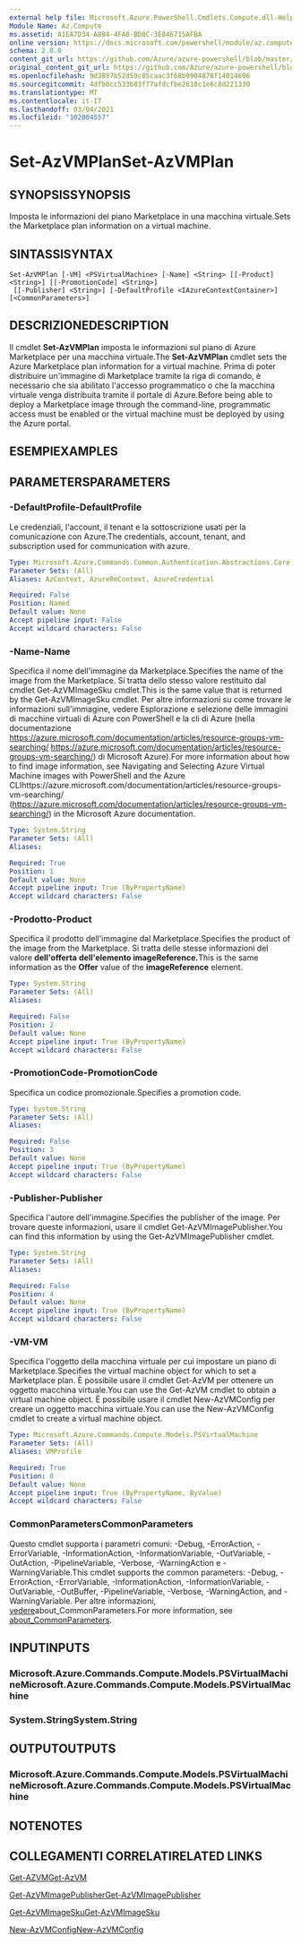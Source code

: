```yaml
---
external help file: Microsoft.Azure.PowerShell.Cmdlets.Compute.dll-Help.xml
Module Name: Az.Compute
ms.assetid: A1EA7D34-A8B4-4FA0-BD8C-3E846715AFBA
online version: https://docs.microsoft.com/powershell/module/az.compute/set-azvmplan
schema: 2.0.0
content_git_url: https://github.com/Azure/azure-powershell/blob/master/src/Compute/Compute/help/Set-AzVMPlan.md
original_content_git_url: https://github.com/Azure/azure-powershell/blob/master/src/Compute/Compute/help/Set-AzVMPlan.md
ms.openlocfilehash: 9d3897b52d59c85caac3f68b9904878f14014606
ms.sourcegitcommit: 4dfb0cc533b83f77afdcfbe2618c1e6c8d221330
ms.translationtype: MT
ms.contentlocale: it-IT
ms.lasthandoff: 03/04/2021
ms.locfileid: "102004557"
---
```

# <span data-ttu-id="99f68-101">Set-AzVMPlan</span><span class="sxs-lookup"><span data-stu-id="99f68-101">Set-AzVMPlan</span></span>

## <span data-ttu-id="99f68-102">SYNOPSIS</span><span class="sxs-lookup"><span data-stu-id="99f68-102">SYNOPSIS</span></span>
<span data-ttu-id="99f68-103">Imposta le informazioni del piano Marketplace in una macchina virtuale.</span><span class="sxs-lookup"><span data-stu-id="99f68-103">Sets the Marketplace plan information on a virtual machine.</span></span>

## <span data-ttu-id="99f68-104">SINTASSI</span><span class="sxs-lookup"><span data-stu-id="99f68-104">SYNTAX</span></span>

```
Set-AzVMPlan [-VM] <PSVirtualMachine> [-Name] <String> [[-Product] <String>] [[-PromotionCode] <String>]
 [[-Publisher] <String>] [-DefaultProfile <IAzureContextContainer>] [<CommonParameters>]
```

## <span data-ttu-id="99f68-105">DESCRIZIONE</span><span class="sxs-lookup"><span data-stu-id="99f68-105">DESCRIPTION</span></span>
<span data-ttu-id="99f68-106">Il cmdlet **Set-AzVMPlan** imposta le informazioni sul piano di Azure Marketplace per una macchina virtuale.</span><span class="sxs-lookup"><span data-stu-id="99f68-106">The **Set-AzVMPlan** cmdlet sets the Azure Marketplace plan information for a virtual machine.</span></span>
<span data-ttu-id="99f68-107">Prima di poter distribuire un'immagine di Marketplace tramite la riga di comando, è necessario che sia abilitato l'accesso programmatico o che la macchina virtuale venga distribuita tramite il portale di Azure.</span><span class="sxs-lookup"><span data-stu-id="99f68-107">Before being able to deploy a Marketplace image through the command-line, programmatic access must be enabled or the virtual machine must be deployed by using the Azure portal.</span></span>

## <span data-ttu-id="99f68-108">ESEMPI</span><span class="sxs-lookup"><span data-stu-id="99f68-108">EXAMPLES</span></span>

## <span data-ttu-id="99f68-109">PARAMETERS</span><span class="sxs-lookup"><span data-stu-id="99f68-109">PARAMETERS</span></span>

### <span data-ttu-id="99f68-110">-DefaultProfile</span><span class="sxs-lookup"><span data-stu-id="99f68-110">-DefaultProfile</span></span>
<span data-ttu-id="99f68-111">Le credenziali, l'account, il tenant e la sottoscrizione usati per la comunicazione con Azure.</span><span class="sxs-lookup"><span data-stu-id="99f68-111">The credentials, account, tenant, and subscription used for communication with azure.</span></span>

```yaml
Type: Microsoft.Azure.Commands.Common.Authentication.Abstractions.Core.IAzureContextContainer
Parameter Sets: (All)
Aliases: AzContext, AzureRmContext, AzureCredential

Required: False
Position: Named
Default value: None
Accept pipeline input: False
Accept wildcard characters: False
```

### <span data-ttu-id="99f68-112">-Name</span><span class="sxs-lookup"><span data-stu-id="99f68-112">-Name</span></span>
<span data-ttu-id="99f68-113">Specifica il nome dell'immagine da Marketplace.</span><span class="sxs-lookup"><span data-stu-id="99f68-113">Specifies the name of the image from the Marketplace.</span></span>
<span data-ttu-id="99f68-114">Si tratta dello stesso valore restituito dal cmdlet Get-AzVMImageSku cmdlet.</span><span class="sxs-lookup"><span data-stu-id="99f68-114">This is the same value that is returned by the Get-AzVMImageSku cmdlet.</span></span>
<span data-ttu-id="99f68-115">Per altre informazioni su come trovare le informazioni sull'immagine, vedere Esplorazione e selezione delle immagini di macchine virtuali di Azure con PowerShell e la cli di Azure (nella documentazione https://azure.microsoft.com/documentation/articles/resource-groups-vm-searching/ https://azure.microsoft.com/documentation/articles/resource-groups-vm-searching/) di Microsoft Azure).</span><span class="sxs-lookup"><span data-stu-id="99f68-115">For more information about how to find image information, see Navigating and Selecting Azure Virtual Machine images with PowerShell and the Azure CLIhttps://azure.microsoft.com/documentation/articles/resource-groups-vm-searching/ (https://azure.microsoft.com/documentation/articles/resource-groups-vm-searching/) in the Microsoft Azure documentation.</span></span>

```yaml
Type: System.String
Parameter Sets: (All)
Aliases:

Required: True
Position: 1
Default value: None
Accept pipeline input: True (ByPropertyName)
Accept wildcard characters: False
```

### <span data-ttu-id="99f68-116">-Prodotto</span><span class="sxs-lookup"><span data-stu-id="99f68-116">-Product</span></span>
<span data-ttu-id="99f68-117">Specifica il prodotto dell'immagine dal Marketplace.</span><span class="sxs-lookup"><span data-stu-id="99f68-117">Specifies the product of the image from the Marketplace.</span></span>
<span data-ttu-id="99f68-118">Si tratta delle stesse informazioni del valore **dell'offerta** **dell'elemento imageReference.**</span><span class="sxs-lookup"><span data-stu-id="99f68-118">This is the same information as the **Offer** value of the **imageReference** element.</span></span>

```yaml
Type: System.String
Parameter Sets: (All)
Aliases:

Required: False
Position: 2
Default value: None
Accept pipeline input: True (ByPropertyName)
Accept wildcard characters: False
```

### <span data-ttu-id="99f68-119">-PromotionCode</span><span class="sxs-lookup"><span data-stu-id="99f68-119">-PromotionCode</span></span>
<span data-ttu-id="99f68-120">Specifica un codice promozionale.</span><span class="sxs-lookup"><span data-stu-id="99f68-120">Specifies a promotion code.</span></span>

```yaml
Type: System.String
Parameter Sets: (All)
Aliases:

Required: False
Position: 3
Default value: None
Accept pipeline input: True (ByPropertyName)
Accept wildcard characters: False
```

### <span data-ttu-id="99f68-121">-Publisher</span><span class="sxs-lookup"><span data-stu-id="99f68-121">-Publisher</span></span>
<span data-ttu-id="99f68-122">Specifica l'autore dell'immagine.</span><span class="sxs-lookup"><span data-stu-id="99f68-122">Specifies the publisher of the image.</span></span>
<span data-ttu-id="99f68-123">Per trovare queste informazioni, usare il cmdlet Get-AzVMImagePublisher.</span><span class="sxs-lookup"><span data-stu-id="99f68-123">You can find this information by using the Get-AzVMImagePublisher cmdlet.</span></span>

```yaml
Type: System.String
Parameter Sets: (All)
Aliases:

Required: False
Position: 4
Default value: None
Accept pipeline input: True (ByPropertyName)
Accept wildcard characters: False
```

### <span data-ttu-id="99f68-124">-VM</span><span class="sxs-lookup"><span data-stu-id="99f68-124">-VM</span></span>
<span data-ttu-id="99f68-125">Specifica l'oggetto della macchina virtuale per cui impostare un piano di Marketplace.</span><span class="sxs-lookup"><span data-stu-id="99f68-125">Specifies the virtual machine object for which to set a Marketplace plan.</span></span>
<span data-ttu-id="99f68-126">È possibile usare il cmdlet Get-AzVM per ottenere un oggetto macchina virtuale.</span><span class="sxs-lookup"><span data-stu-id="99f68-126">You can use the Get-AzVM cmdlet to obtain a virtual machine object.</span></span>
<span data-ttu-id="99f68-127">È possibile usare il cmdlet New-AzVMConfig per creare un oggetto macchina virtuale.</span><span class="sxs-lookup"><span data-stu-id="99f68-127">You can use the New-AzVMConfig cmdlet to create a virtual machine object.</span></span>

```yaml
Type: Microsoft.Azure.Commands.Compute.Models.PSVirtualMachine
Parameter Sets: (All)
Aliases: VMProfile

Required: True
Position: 0
Default value: None
Accept pipeline input: True (ByPropertyName, ByValue)
Accept wildcard characters: False
```

### <span data-ttu-id="99f68-128">CommonParameters</span><span class="sxs-lookup"><span data-stu-id="99f68-128">CommonParameters</span></span>
<span data-ttu-id="99f68-129">Questo cmdlet supporta i parametri comuni: -Debug, -ErrorAction, -ErrorVariable, -InformationAction, -InformationVariable, -OutVariable, -OutAction, -PipelineVariable, -Verbose, -WarningAction e -WarningVariable.</span><span class="sxs-lookup"><span data-stu-id="99f68-129">This cmdlet supports the common parameters: -Debug, -ErrorAction, -ErrorVariable, -InformationAction, -InformationVariable, -OutVariable, -OutBuffer, -PipelineVariable, -Verbose, -WarningAction, and -WarningVariable.</span></span> <span data-ttu-id="99f68-130">Per altre informazioni, [vedere](http://go.microsoft.com/fwlink/?LinkID=113216)about_CommonParameters.</span><span class="sxs-lookup"><span data-stu-id="99f68-130">For more information, see [about_CommonParameters](http://go.microsoft.com/fwlink/?LinkID=113216).</span></span>

## <span data-ttu-id="99f68-131">INPUT</span><span class="sxs-lookup"><span data-stu-id="99f68-131">INPUTS</span></span>

### <span data-ttu-id="99f68-132">Microsoft.Azure.Commands.Compute.Models.PSVirtualMachine</span><span class="sxs-lookup"><span data-stu-id="99f68-132">Microsoft.Azure.Commands.Compute.Models.PSVirtualMachine</span></span>

### <span data-ttu-id="99f68-133">System.String</span><span class="sxs-lookup"><span data-stu-id="99f68-133">System.String</span></span>

## <span data-ttu-id="99f68-134">OUTPUT</span><span class="sxs-lookup"><span data-stu-id="99f68-134">OUTPUTS</span></span>

### <span data-ttu-id="99f68-135">Microsoft.Azure.Commands.Compute.Models.PSVirtualMachine</span><span class="sxs-lookup"><span data-stu-id="99f68-135">Microsoft.Azure.Commands.Compute.Models.PSVirtualMachine</span></span>

## <span data-ttu-id="99f68-136">NOTE</span><span class="sxs-lookup"><span data-stu-id="99f68-136">NOTES</span></span>

## <span data-ttu-id="99f68-137">COLLEGAMENTI CORRELATI</span><span class="sxs-lookup"><span data-stu-id="99f68-137">RELATED LINKS</span></span>

[<span data-ttu-id="99f68-138">Get-AZVM</span><span class="sxs-lookup"><span data-stu-id="99f68-138">Get-AzVM</span></span>](./Get-AzVM.md)

[<span data-ttu-id="99f68-139">Get-AzVMImagePublisher</span><span class="sxs-lookup"><span data-stu-id="99f68-139">Get-AzVMImagePublisher</span></span>](./Get-AzVMImagePublisher.md)

[<span data-ttu-id="99f68-140">Get-AzVMImageSku</span><span class="sxs-lookup"><span data-stu-id="99f68-140">Get-AzVMImageSku</span></span>](./Get-AzVMImageSku.md)

[<span data-ttu-id="99f68-141">New-AzVMConfig</span><span class="sxs-lookup"><span data-stu-id="99f68-141">New-AzVMConfig</span></span>](./New-AzVMConfig.md)
